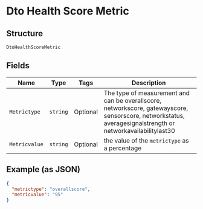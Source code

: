 
# Dto Health Score Metric

## Structure

`DtoHealthScoreMetric`

## Fields

| Name | Type | Tags | Description |
|  --- | --- | --- | --- |
| `Metrictype` | `string` | Optional | The type of measurement and can be overallscore, networkscore, gatewayscore, sensorscore, networkstatus, averagesignalstrength or networkavailabilitylast30 |
| `Metricvalue` | `string` | Optional | the value of the `metrictype` as a percentage |

## Example (as JSON)

```json
{
  "metrictype": "overallscore",
  "metricvalue": "95"
}
```

